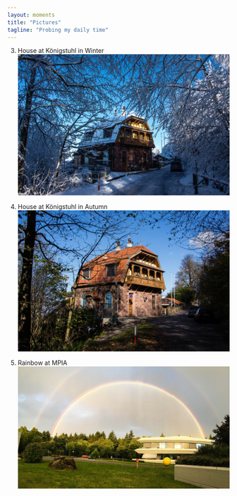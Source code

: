 ```yaml
---
layout: moments
title: "Pictures"
tagline: "Probing my daily time"
---
```

3.  House at Königstuhl in Winter
    <img src="/img/house.jpg" alt="">
    <br />

2.  House at Königstuhl in Autumn
    <img src="/img/house1.jpg" alt="">
    <br />

1.  Rainbow at MPIA
    <img src="/img/rainbow.jpg" alt="">
    <br />
